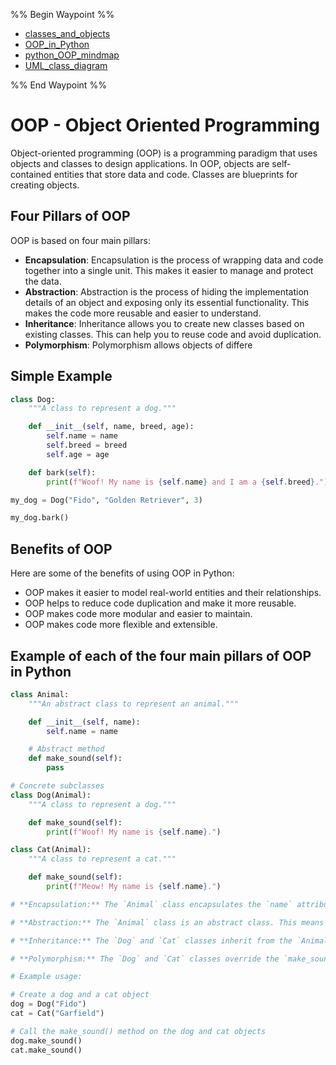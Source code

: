 %% Begin Waypoint %%
- [classes_and_objects](./classes_and_objects.md)
- [OOP_in_Python](./OOP_in_Python.md)
- [python_OOP_mindmap](./python_OOP_mindmap.md)
- [UML_class_diagram](./UML_class_diagram.md)

%% End Waypoint %%

# OOP - Object Oriented Programming

Object-oriented programming (OOP) is a programming paradigm that uses objects and classes to design applications. In OOP, objects are self-contained entities that store data and code. Classes are blueprints for creating objects.

## Four Pillars of OOP

OOP is based on four main pillars:

- **Encapsulation**: Encapsulation is the process of wrapping data and code together into a single unit. This makes it easier to manage and protect the data.
- **Abstraction**: Abstraction is the process of hiding the implementation details of an object and exposing only its essential functionality. This makes the code more reusable and easier to understand.
- **Inheritance**: Inheritance allows you to create new classes based on existing classes. This can help you to reuse code and avoid duplication.
- **Polymorphism**: Polymorphism allows objects of differe

## Simple Example

```python
class Dog:
    """A class to represent a dog."""

    def __init__(self, name, breed, age):
        self.name = name
        self.breed = breed
        self.age = age

    def bark(self):
        print(f"Woof! My name is {self.name} and I am a {self.breed}.")

my_dog = Dog("Fido", "Golden Retriever", 3)

my_dog.bark()
```

## Benefits of OOP

Here are some of the benefits of using OOP in Python:

- OOP makes it easier to model real-world entities and their relationships.
- OOP helps to reduce code duplication and make it more reusable.
- OOP makes code more modular and easier to maintain.
- OOP makes code more flexible and extensible.

## Example of each of the four main pillars of OOP in Python

```python
class Animal:
    """An abstract class to represent an animal."""

    def __init__(self, name):
        self.name = name

    # Abstract method
    def make_sound(self):
        pass

# Concrete subclasses
class Dog(Animal):
    """A class to represent a dog."""

    def make_sound(self):
        print(f"Woof! My name is {self.name}.")

class Cat(Animal):
    """A class to represent a cat."""

    def make_sound(self):
        print(f"Meow! My name is {self.name}.")

# **Encapsulation:** The `Animal` class encapsulates the `name` attribute and the `make_sound()` method. This means that the `name` attribute can only be accessed and modified through the `Animal` class methods.

# **Abstraction:** The `Animal` class is an abstract class. This means that it cannot be instantiated directly. Instead, it must be subclassed and the `make_sound()` method must be implemented in the subclasses. This allows us to define a common interface for all animals, without specifying the concrete implementation of each animal.

# **Inheritance:** The `Dog` and `Cat` classes inherit from the `Animal` class. This means that they inherit all of the attributes and methods of the `Animal` class.

# **Polymorphism:** The `Dog` and `Cat` classes override the `make_sound()` method that is inherited from the `Animal` class. This allows them to implement their own custom behavior for the `make_sound()` method.

# Example usage:

# Create a dog and a cat object
dog = Dog("Fido")
cat = Cat("Garfield")

# Call the make_sound() method on the dog and cat objects
dog.make_sound()
cat.make_sound()
```
